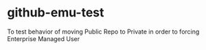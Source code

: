 # github-emu-test
To test behavior of moving Public Repo to Private in order to forcing Enterprise Managed User
